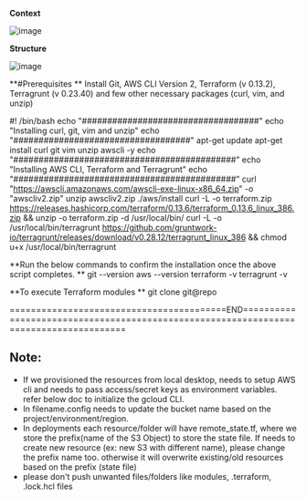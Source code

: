 **Context**


![image](https://github.com/bharatxnj/IAC/assets/46646250/158d905e-424a-4008-ad4c-e4149924b3d5)



**Structure**

![image](https://github.com/bharatxnj/IAC/assets/46646250/32329fd8-07df-41c6-b82e-78fc1fb2515b)


**#Prerequisites
**
Install Git, AWS CLI Version 2, Terraform (v 0.13.2), Terragrunt (v 0.23.40) and few other necessary packages (curl, vim, and unzip)


#! /bin/bash
echo "###################################"
echo "Installing curl, git, vim and unzip"
echo "###################################"
apt-get update
apt-get install curl git vim unzip awscli -y
echo "############################################"
echo "Installing AWS CLI, Terraform and Terragrunt"
echo "############################################"
curl "https://awscli.amazonaws.com/awscli-exe-linux-x86_64.zip" -o "awscliv2.zip"
unzip awscliv2.zip
./aws/install
curl -L -o terraform.zip https://releases.hashicorp.com/terraform/0.13.6/terraform_0.13.6_linux_386.zip && unzip -o terraform.zip -d /usr/local/bin/
curl -L -o /usr/local/bin/terragrunt https://github.com/gruntwork-io/terragrunt/releases/download/v0.28.12/terragrunt_linux_386 && chmod u+x /usr/local/bin/terragrunt


**Run the below commands to confirm the installation once the above script completes.
**
git --version
aws --version
terraform -v
terragrunt -v

**To execute Terraform modules
**
git clone git@repo

=========================================END======================================================================================

## Note:

- If we provisioned the resources from local desktop, needs to setup AWS cli and needs to pass access/secret keys as environment variables. refer below doc to initialize the gcloud CLI.
- In filename.config needs to update the bucket name based on the project/environment/region.
- In deployments each resource/folder will have remote_state.tf, where we store the prefix(name of the S3 Object) to store the state file. If needs to create new resource (ex: new S3 with different name), please change the prefix name too. otherwise it will overwrite existing/old resources based on the prefix (state file)
- please don't push unwanted files/folders like modules, .terraform, .lock.hcl files
